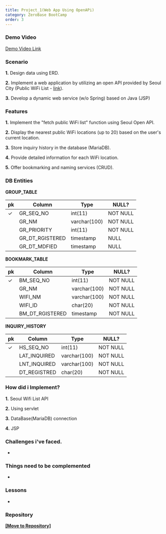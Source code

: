 ```yaml
---
title: Project_1(Web App Using OpenAPi)
category: ZeroBase BootCamp
order: 3
---
```

### Demo Video

[Demo Video Link](https://vimeo.com/823358509?share=copy)


### Scenario

**1.** Design data using ERD.

**2.** Implement a web application by utilizing an open API provided by Seoul City (Public WiFi List - [link](https://data.seoul.go.kr/dataList/OA-20883/S/1/datasetView.do)).

**3.** Develop a dynamic web service (w/o Spring) based on Java (JSP)


### Features

**1.** Implement the "fetch public WiFi list" function using Seoul Open API.

**2.** Display the nearest public WiFi locations (up to 20) based on the user's current location.

**3.** Store inquiry history in the database (MariaDB).

**4.** Provide detailed information for each WiFi location.

**5.** Offer bookmarking and naming services (CRUD).


### DB Entities

**GROUP_TABLE**

|pk|Column|Type|NULL?|
|--|--|--|--|
|✓|GR_SEQ_NO|int(11)|NOT NULL|
||GR_NM|varchar(100)|NOT NULL|
||GR_PRIORITY|int(11)|NOT NULL|
||GR_DT_RGISTERED|timestamp|NULL|
||GR_DT_MDFIED|timestamp|NULL|

**BOOKMARK_TABLE**

|pk|Column|Type|NULL?|
|--|--|--|--|
|✓|BM_SEQ_NO|int(11)|NOT NULL|
||GR_NM|varchar(100)|NOT NULL|
||WIFI_NM|varchar(100)|NOT NULL|
||WIFI_ID|char(20)|NOT NULL|
||BM_DT_RGISTERED|timestamp|NOT NULL|

**INQUIRY_HISTORY**

|pk|Column|Type|NULL?|
|--|--|--|--|
|✓|HS_SEQ_NO|int(11)|NOT NULL|
||LAT_INQUIRED|varchar(100)|NOT NULL|
||LNT_INQUIRED|varchar(100)|NOT NULL|
||DT_REGISTRED|char(20)|NOT NULL|


### How did i Implement?

**1.** Seoul Wifi List API

**2.** Using servlet

**3.** DataBase(MariaDB) connection

**4.** JSP
 

### Challenges i've faced.

-


### Things need to be complemented

-


### Lessons

-


### Repository 

[**[Move to Repository]**](https://github.com/HyunsooZo/zerobase-Mission1)

